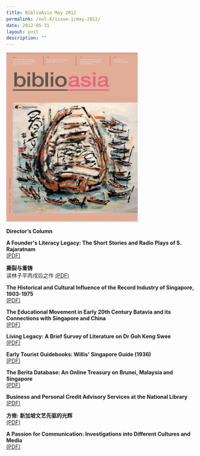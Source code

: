 ```yaml
---
title: BiblioAsia May 2012
permalink: /vol-8/issue-1/may-2012/
date: 2012-05-31
layout: post
description: ""
---
```

<img style="width: 350px; height: 450px;" src="/images/vol-8-issue-1/a1.JPG">

**Director’s Column**

**A Founder's Literacy Legacy: The Short Stories and Radio Plays of S. Rajaratnam** <br> [(PDF)](/files/pdf/vol-8/issue-1/v8-issue1_Rajaratnam.pdf)

**撕裂与重铸** <br>
读林子平丙戌后之作 [(PDF)](/files/pdf/vol-8/issue-1/v8-issue1_LimTzePeng.pdf)

**The Historical and Cultural Influence of the Record Industry of Singapore, 1903-1975** <br>
[(PDF)](/files/pdf/vol-8/issue-1/v8-issue1_RecordIndustry.pdf)

**The Educational Movement in Early 20th Century Batavia and its Connections with Singapore and China** <br>
[(PDF)](/files/pdf/vol-6/issue-3/v6-issue3_EducationBatavia.pdf)

**Living Legacy: A Brief Survey of Literature on Dr Goh Keng Swee** <br>
[(PDF)](/files/pdf/vol-6/issue-3/v6-issue3_LivingLegacy.pdf)

**Early Tourist Guidebooks: Willis' Singapore Guide (1936)** <br>
[(PDF)](/files/pdf/vol-6/issue-3/v6-issue3_WillisGuide.pdf)

**The Berita Database: An Online Treasury on Brunei, Malaysia and Singapore** <br>
[(PDF)](/files/pdf/vol-6/issue-3/v6-issue3_BeritaDatabase.pdf)

**Business and Personal Credit Advisory Services at the National Library** <br>
[(PDF)](/files/pdf/vol-6/issue-3/v6-issue3_CreditAdvisory.pdf)

**方修: 新加坡文艺先驱的光辉** <br>
[(PDF)](/files/pdf/vol-6/issue-3/v6-issue3_FangXiu.pdf)

**A Passion for Communication: Investigations into Different Cultures and Media** <br>
[(PDF)](/files/pdf/vol-6/issue-3/v6-issue3_CulturesMedia.pdf)